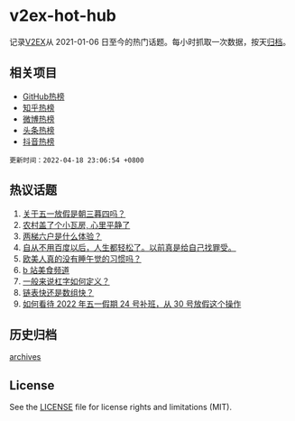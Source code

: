 # v2ex-hot-hub

 记录[V2EX](https://www.v2ex.com/)从 2021-01-06 日至今的热门话题。每小时抓取一次数据，按天[归档](archives)。
 
 ## 相关项目

- [GitHub热榜](https://github.com/lonnyzhang423/github-hot-hub)
- [知乎热榜](https://github.com/lonnyzhang423/zhihu-hot-hub)
- [微博热榜](https://github.com/lonnyzhang423/weibo-hot-hub)
- [头条热榜](https://github.com/lonnyzhang423/toutiao-hot-hub)
- [抖音热榜](https://github.com/lonnyzhang423/douyin-hot-hub)


 `更新时间：2022-04-18 23:06:54 +0800`

## 热议话题

1. [关于五一放假是朝三暮四吗？](https://www.v2ex.com/t/847656)
1. [农村盖了个小瓦房, 心里平静了](https://www.v2ex.com/t/847560)
1. [两梯六户是什么体验？](https://www.v2ex.com/t/847572)
1. [自从不用百度以后，人生都轻松了。以前真是给自己找罪受。](https://www.v2ex.com/t/847603)
1. [欧美人真的没有睡午觉的习惯吗？](https://www.v2ex.com/t/847561)
1. [b 站美食频道](https://www.v2ex.com/t/847616)
1. [一般来说杠字如何定义？](https://www.v2ex.com/t/847578)
1. [链表快还是数组快？](https://www.v2ex.com/t/847588)
1. [如何看待 2022 年五一假期 24 号补班，从 30 号放假这个操作](https://www.v2ex.com/t/847595)

## 历史归档

[archives](archives)

## License

See the [LICENSE](LICENSE) file for license rights and limitations (MIT).
